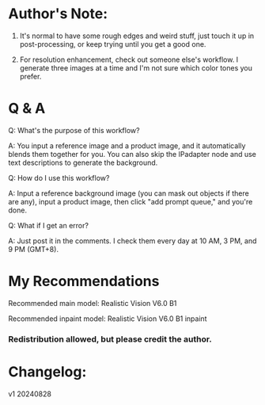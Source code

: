# Author's Note:

1. It's normal to have some rough edges and weird stuff, just touch it up in post-processing, or keep trying until you get a good one.

2. For resolution enhancement, check out someone else's workflow. I generate three images at a time and I'm not sure which color tones you prefer.

# Q & A

Q: What's the purpose of this workflow?

A: You input a reference image and a product image, and it automatically blends them together for you. You can also skip the IPadapter node and use text descriptions to generate the background.

Q: How do I use this workflow?

A: Input a reference background image (you can mask out objects if there are any), input a product image, then click "add prompt queue," and you're done.

Q: What if I get an error?

A: Just post it in the comments. I check them every day at 10 AM, 3 PM, and 9 PM (GMT+8).

# My Recommendations

Recommended main model: Realistic Vision V6.0 B1

Recommended inpaint model: Realistic Vision V6.0 B1 inpaint

### Redistribution allowed, but please credit the author.

# Changelog:

v1 20240828